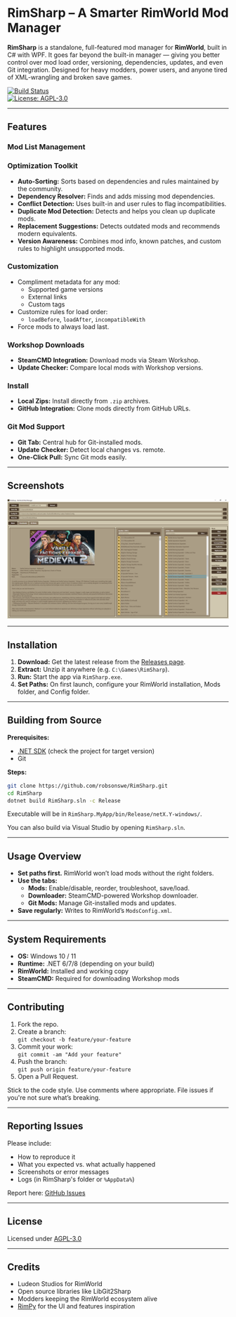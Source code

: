 # RimSharp – A Smarter RimWorld Mod Manager

**RimSharp** is a standalone, full-featured mod manager for **RimWorld**, built in C# with WPF. It goes far beyond the built-in manager — giving you better control over mod load order, versioning, dependencies, updates, and even Git integration. Designed for heavy modders, power users, and anyone tired of XML-wrangling and broken save games.

[![Build Status](https://img.shields.io/badge/Build-Passing-brightgreen)](https://github.com/robsonswe/RimSharp)  
[![License: AGPL-3.0](https://img.shields.io/badge/License-AGPL--3.0-blue.svg)](https://github.com/robsonswe/RimSharp#AGPL-3.0-1-ov-file)

---

## Features

### Mod List Management

### Optimization Toolkit

- **Auto-Sorting:** Sorts based on dependencies and rules maintained by the community.
- **Dependency Resolver:** Finds and adds missing mod dependencies.
- **Conflict Detection:** Uses built-in and user rules to flag incompatibilities.
- **Duplicate Mod Detection:** Detects and helps you clean up duplicate mods.
- **Replacement Suggestions:** Detects outdated mods and recommends modern equivalents.
- **Version Awareness:** Combines mod info, known patches, and custom rules to highlight unsupported mods.

### Customization

- Compliment metadata for any mod:
  - Supported game versions
  - External links
  - Custom tags
- Customize rules for load order:
  - `loadBefore`, `loadAfter`, `incompatibleWith`
- Force mods to always load last.

### Workshop Downloads

- **SteamCMD Integration:** Download mods via Steam Workshop.
- **Update Checker:** Compare local mods with Workshop versions.

### Install

- **Local Zips:** Install directly from `.zip` archives.
- **GitHub Integration:** Clone mods directly from GitHub URLs.

### Git Mod Support

- **Git Tab:** Central hub for Git-installed mods.
- **Update Checker:** Detect local changes vs. remote.
- **One-Click Pull:** Sync Git mods easily.

---

## Screenshots

![Preview](./preview.png)

---

## Installation

1. **Download:** Get the latest release from the [Releases page](https://github.com/robsonswe/RimSharp/releases).
2. **Extract:** Unzip it anywhere (e.g. `C:\Games\RimSharp`).
3. **Run:** Start the app via `RimSharp.exe`.
4. **Set Paths:** On first launch, configure your RimWorld installation, Mods folder, and Config folder.

---

## Building from Source

**Prerequisites:**

- [.NET SDK](https://dotnet.microsoft.com/download) (check the project for target version)
- Git

**Steps:**

```bash
git clone https://github.com/robsonswe/RimSharp.git
cd RimSharp
dotnet build RimSharp.sln -c Release
```

Executable will be in `RimSharp.MyApp/bin/Release/netX.Y-windows/`.

You can also build via Visual Studio by opening `RimSharp.sln`.

---

## Usage Overview

- **Set paths first.** RimWorld won’t load mods without the right folders.
- **Use the tabs:**
  - **Mods:** Enable/disable, reorder, troubleshoot, save/load.
  - **Downloader:** SteamCMD-powered Workshop downloader.
  - **Git Mods:** Manage Git-installed mods and updates.
- **Save regularly:** Writes to RimWorld’s `ModsConfig.xml`.

---

## System Requirements

- **OS:** Windows 10 / 11
- **Runtime:** .NET 6/7/8 (depending on your build)
- **RimWorld:** Installed and working copy
- **SteamCMD:** Required for downloading Workshop mods

---

## Contributing

1. Fork the repo.
2. Create a branch:  
   `git checkout -b feature/your-feature`
3. Commit your work:  
   `git commit -am "Add your feature"`
4. Push the branch:  
   `git push origin feature/your-feature`
5. Open a Pull Request.

Stick to the code style. Use comments where appropriate. File issues if you're not sure what’s breaking.

---

## Reporting Issues

Please include:

- How to reproduce it
- What you expected vs. what actually happened
- Screenshots or error messages
- Logs (in RimSharp's folder or `%AppData%`)

Report here: [GitHub Issues](https://github.com/robsonswe/RimSharp/issues)

---

## License

Licensed under [AGPL-3.0](https://github.com/robsonswe/RimSharp#AGPL-3.0-1-ov-file)

---

## Credits

- Ludeon Studios for RimWorld
- Open source libraries like LibGit2Sharp
- Modders keeping the RimWorld ecosystem alive
- [RimPy](https://github.com/rimpy-custom/RimPy) for the UI and features inspiration
